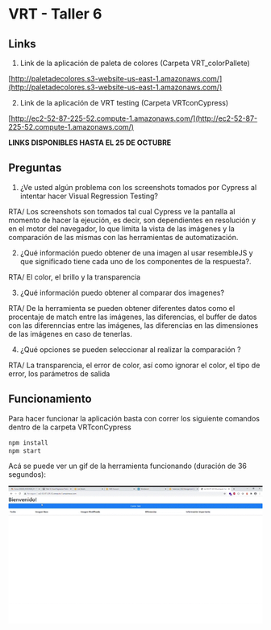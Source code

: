 # VRT - Taller 6

## Links

1. Link de la aplicación de paleta de colores (Carpeta VRT_colorPallete)

[http://paletadecolores.s3-website-us-east-1.amazonaws.com/](http://paletadecolores.s3-website-us-east-1.amazonaws.com/)

2. Link de la aplicación de VRT testing (Carpeta VRTconCypress)

[http://ec2-52-87-225-52.compute-1.amazonaws.com/](http://ec2-52-87-225-52.compute-1.amazonaws.com/)

**LINKS DISPONIBLES HASTA EL 25 DE OCTUBRE**

## Preguntas

1.  ¿Ve usted algún problema con los screenshots tomados por Cypress al intentar hacer Visual Regression Testing?

RTA/ Los screenshots son tomados tal cual Cypress ve la pantalla al momento de hacer la ejeución, es decir, son dependientes en resolución y en el motor del navegador, lo que limita la vista de las imágenes y la comparación de las mismas con las herramientas de automatización.

2. ¿Qué información puedo obtener de una imagen al usar resembleJS y que significado tiene cada uno de los componentes de la respuesta?.

RTA/ El color, el brillo y la transparencia

3. ¿Qué información puedo obtener al comparar dos imagenes?

RTA/ De la herramienta se pueden obtener diferentes datos como el procentaje de match entre las imágenes, las diferencias, el buffer de datos con las diferenncias entre las imágenes, las diferencias en las dimensiones de las imágenes en caso de tenerlas.

4. ¿Qué opciones se pueden seleccionar al realizar la comparación ?

RTA/ La transparencia, el error de color, así como ignorar el color, el tipo de error, los parámetros de salida

## Funcionamiento

Para hacer funcionar la aplicación basta con correr los siguiente comandos dentro de la carpeta VRTconCypress

```
npm install
npm start
```

Acá se puede ver un gif de la herramienta funcionando (duración de 36 segundos):

![VRT](/docs/vrt_testing.gif)


